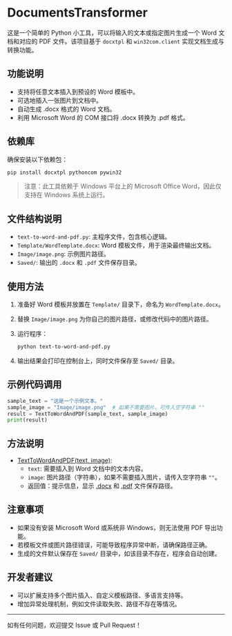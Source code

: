 # DocumentsTransformer

这是一个简单的 Python 小工具，可以将输入的文本或指定图片生成一个 Word 文档和对应的 PDF 文件。该项目基于 `docxtpl` 和 `win32com.client` 实现文档生成与转换功能。

## 功能说明
- 支持将任意文本插入到预设的 Word 模板中。
- 可选地插入一张图片到文档中。
- 自动生成 .docx 格式的 Word 文档。
- 利用 Microsoft Word 的 COM 接口将 .docx 转换为 .pdf 格式。

## 依赖库
确保安装以下依赖包：
```bash
pip install docxtpl pythoncom pywin32
```


> 注意：此工具依赖于 Windows 平台上的 Microsoft Office Word，因此仅支持在 Windows 系统上运行。

## 文件结构说明
- `text-to-word-and-pdf.py`: 主程序文件，包含核心逻辑。
- `Template/WordTemplate.docx`: Word 模板文件，用于渲染最终输出文档。
- `Image/image.png`: 示例图片路径。
- `Saved/`: 输出的 `.docx` 和 `.pdf` 文件保存目录。

## 使用方法
1. 准备好 Word 模板并放置在 `Template/` 目录下，命名为 `WordTemplate.docx`。
2. 替换 `Image/image.png` 为你自己的图片路径，或修改代码中的图片路径。
3. 运行程序：
   ```bash
   python text-to-word-and-pdf.py
   ```

4. 输出结果会打印在控制台上，同时文件保存至 `Saved/` 目录。

## 示例代码调用
```python
sample_text = "这是一个示例文本。"
sample_image = "Image/image.png"  # 如果不需要图片，可传入空字符串 ""
result = TextToWordAndPDF(sample_text, sample_image)
print(result)
```


## 方法说明
- [TextToWordAndPDF(text, image)](file://D:\PythonProject\text-to-word-and-pdf\text-to-word-and-pdf.py#L8-L46):
  - `text`: 需要插入到 Word 文档中的文本内容。
  - `image`: 图片路径（字符串），如果不需要插入图片，请传入空字符串 `""`。
  - 返回值：提示信息，显示 [.docx](file://D:\PythonProject\text-to-word-and-pdf\Saved\SavedWord1.docx) 和 [.pdf](file://D:\PythonProject\text-to-word-and-pdf\Saved\SavedPDF1.pdf) 文件保存路径。

## 注意事项
- 如果没有安装 Microsoft Word 或系统非 Windows，则无法使用 PDF 导出功能。
- 若模板文件或图片路径错误，可能导致程序异常中断，请确保路径正确。
- 生成的文件默认保存在 `Saved/` 目录中，如该目录不存在，程序会自动创建。

## 开发者建议
- 可以扩展支持多个图片插入、自定义模板路径、多语言支持等。
- 增加异常处理机制，例如文件读取失败、路径不存在等情况。

---

如有任何问题，欢迎提交 Issue 或 Pull Request！
